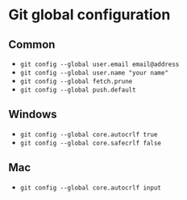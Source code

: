 # Git global configuration

## Common

- `git config --global user.email email@address`
- `git config --global user.name "your name"`
- `git config --global fetch.prune`
- `git config --global push.default`

## Windows

- `git config --global core.autocrlf true`
- `git config --global core.safecrlf false`

## Mac 

- `git config --global core.autocrlf input`
